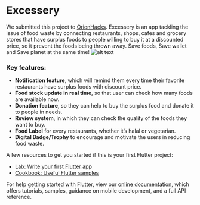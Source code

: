 # Excessery
We submitted this project to [OrionHacks](https://devpost.com/software/excessery).
Excessery is an app tackling the issue of food waste by connecting restaurants, shops, cafes and grocery stores that have surplus foods to people willing to buy it at a discounted price, so it prevent the foods being thrown away. Save foods, Save wallet and Save planet at the same time!
![alt text](https://i.imgur.com/tlixfhH.jpg)

### Key features:

- **Notification feature**, which will remind them every time their favorite restaurants have surplus foods with discount price.
- **Food stock update in real time**, so that user can check how many foods are available now.
- **Donation feature**, so they can help to buy the surplus food and donate it to people in needs.
- **Review system**, in which they can check the quality of the foods they want to buy.
- **Food Label** for every restaurants, whether it’s halal or vegetarian.
- **Digital Badge/Trophy** to encourage and motivate the users in reducing food waste.

A few resources to get you started if this is your first Flutter project:

- [Lab: Write your first Flutter app](https://flutter.dev/docs/get-started/codelab)
- [Cookbook: Useful Flutter samples](https://flutter.dev/docs/cookbook)

For help getting started with Flutter, view our
[online documentation](https://flutter.dev/docs), which offers tutorials,
samples, guidance on mobile development, and a full API reference.
